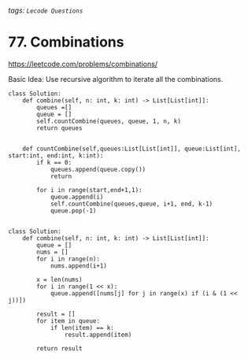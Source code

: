 ###### tags: `Lecode Questions`

# 77. Combinations

https://leetcode.com/problems/combinations/

Basic Idea: Use recursive algorithm to iterate all the combinations.

```python=
class Solution:
    def combine(self, n: int, k: int) -> List[List[int]]:
        queues =[]
        queue = []
        self.countCombine(queues, queue, 1, n, k)
        return queues
        
        
    def countCombine(self,queues:List[List[int]], queue:List[int], start:int, end:int, k:int):
        if k == 0:
            queues.append(queue.copy())
            return
        
        for i in range(start,end+1,1):
            queue.append(i)
            self.countCombine(queues,queue, i+1, end, k-1)
            queue.pop(-1)
    
```


```python=
class Solution:
    def combine(self, n: int, k: int) -> List[List[int]]:
        queue = []
        nums = []
        for i in range(n):
            nums.append(i+1)
            
        x = len(nums)
        for i in range(1 << x):
            queue.append([nums[j] for j in range(x) if (i & (1 << j))])   

        result = []
        for item in queue:
            if len(item) == k:
                result.append(item)
                
        return result
```